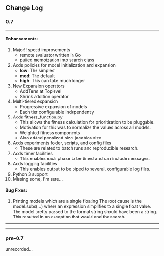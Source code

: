 Change Log
----------




### 0.7
-----------

#### Enhancements:

1. Major!! speed improvements
    - remote evaluator written in Go
    - pulled memoization into search class
1. Adds policies for model initialization and expansion
	- **low**: The simplest
	- **med**: The default
	- **high**: This can take much longer
1. New Expansion operators
    - AddTerm at Toplevel
    - Shrink addition operator
1. Multi-tiered expansion
    - Progressive expansion of models
    - Each tier configurable independently
1. Adds fitness_function.py
	- This allows the fitness calculation for prioritization to be pluggable. 
	- Motivation for this was to normalize the values across all models.
	- Weighted fitness components
	- Also added penalized size, jacobian size
1. Adds experiments folder, scripts, and config files
	- These are related to batch runs and reproducible research.
1. Adds timer facilities
	- This enables each phase to be timed and can include messages.
1. Adds logging facilities
	- This enables output to be piped to several, configurable log files.
1. Python 3 support
1. Missing some, I'm sure...



#### Bug Fixes:

1. Printing models which are a single floating
	The root cause is the model.subs(...) where an expression simplifies to a single float value. The model.pretty passed to the format string should have been a string. This resulted in an exception that would end the search.



------------------

------------------

### pre-0.7 

unrecorded...
